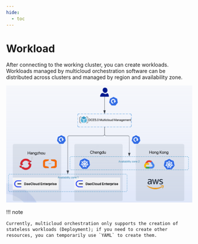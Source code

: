 ```yaml
---
hide:
  - toc
---
```


# Workload

After connecting to the working cluster, you can create workloads. Workloads managed by multicloud orchestration software can be distributed across clusters and managed by region and availability zone.

![workload](../images/workload01.png)

!!! note

    Currently, multicloud orchestration only supports the creation of stateless workloads (Deployment); if you need to create other resources, you can temporarily use `YAML` to create them.